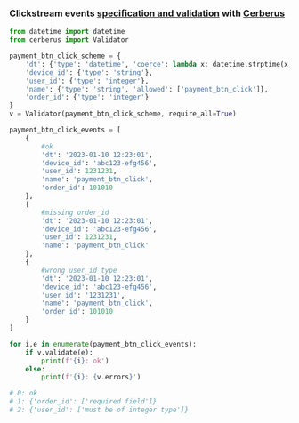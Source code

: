 ### Clickstream events [specification and validation](https://github.com/noooway/clickstream_events_specification_cerberus/blob/main/clickstream_events_spec_and_validation.ipynb) with [Cerberus](https://docs.python-cerberus.org/en/stable/index.html)

```python
from datetime import datetime
from cerberus import Validator

payment_btn_click_scheme = {
    'dt': {'type': 'datetime', 'coerce': lambda x: datetime.strptime(x,'%Y-%m-%d %H:%M:%S')},
    'device_id': {'type': 'string'},
    'user_id': {'type': 'integer'},
    'name': {'type': 'string', 'allowed': ['payment_btn_click']},
    'order_id': {'type': 'integer'}
}
v = Validator(payment_btn_click_scheme, require_all=True)

payment_btn_click_events = [
    {
        #ok
        'dt': '2023-01-10 12:23:01',
        'device_id': 'abc123-efg456',
        'user_id': 1231231,
        'name': 'payment_btn_click',
        'order_id': 101010
    },
    {
        #missing order_id
        'dt': '2023-01-10 12:23:01',
        'device_id': 'abc123-efg456',
        'user_id': 1231231,
        'name': 'payment_btn_click'
    },
    {
        #wrong user_id type
        'dt': '2023-01-10 12:23:01',
        'device_id': 'abc123-efg456',
        'user_id': '1231231',
        'name': 'payment_btn_click',
        'order_id': 101010
    }
]

for i,e in enumerate(payment_btn_click_events):
    if v.validate(e):
        print(f'{i}: ok')
    else:
        print(f'{i}: {v.errors}')

# 0: ok
# 1: {'order_id': ['required field']}
# 2: {'user_id': ['must be of integer type']}
```

